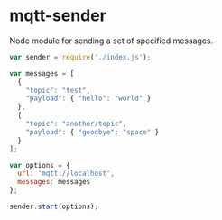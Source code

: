 # mqtt-sender

Node module for sending a set of specified messages.

```javascript
var sender = require('./index.js');

var messages = [
  {
    "topic": "test",
    "payload": { "hello": "world" }
  },
  {
    "topic": "another/topic",
    "payload": { "goodbye": "space" }
  }
];

var options = {
  url: 'mqtt://localhost',
  messages: messages
};

sender.start(options);
```
